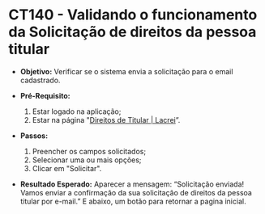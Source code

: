 # CT140 - Validando o funcionamento da Solicitação de direitos da pessoa titular

- **Objetivo:** Verificar se o sistema envia a solicitação para o email cadastrado.

- **Pré-Requisito:**
    1. Estar logado na aplicação;
    2. Estar na página "[Direitos de Titular | Lacrei](https://lacreisaude.com.br/direitos-de-titular/)”.

- **Passos:**
    1. Preencher os campos solicitados;
    2. Selecionar uma ou mais opções;
    3. Clicar em "Solicitar".

- **Resultado Esperado:** Aparecer a mensagem: “Solicitação enviada! Vamos enviar a confirmação da sua solicitação de direitos da pessoa titular por e-mail.” E abaixo, um botão para retornar a pagina inicial.